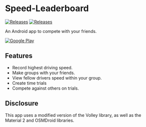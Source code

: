 # Speed-Leaderboard
[![Releases](https://img.shields.io/badge/android-9.0%2B-brightgreen.svg)](https://play.google.com/store/apps/details?id=)
[![Releases](https://img.shields.io/badge/release-v1.0.0-blue)](https://github.com/EwanMac3/Speed-Leaderboard/releases)

An Android app to compete with your friends.

[![Google Play](https://www.freepnglogos.com/uploads/itunes-logo/google-play-itunes-png-logo-4.png)](https://play.google.com/store/apps/details?id=)

## Features
* Record highest driving speed.
* Make groups with your friends.
* View fellow drivers speed within your group.
* Create time trials
* Compete against others on trials.

## Disclosure
This app uses a modified version of the Volley library, as well as the Material 2 and OSMDroid libraries.
